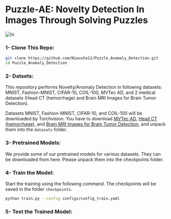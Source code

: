 # Puzzle-AE: Novelty Detection In Images Through Solving Puzzles

<img src="Images/Method.png" alt="hi" class="inline"/>

### 1- Clone This Repo:
``` bash
git clone https://github.com/Niousha12/Puzzle_Anomaly_Detection.git
cd Puzzle_Anomaly_Detection
```
### 2- Datsets:
This repository performs Novelty/Anomaly Detection in following datasets: MNIST, Fashion-MNIST, CIFAR-10, COIL-100, MVTec AD, and 2 medical datasets (Head CT (hemorrhage) and Brain MRI Images for Brain Tumor Detection).

Datasets MNIST, Fashion-MNIST, CIFAR-10, and COIL-100 will be downloaded by Torchvision. You have to download [MVTec AD](https://www.mvtec.com/company/research/datasets/mvtec-ad/), [Head CT (hemorrhage)](https://drive.google.com/drive/folders/1AO2Vd29e6N1eC6dqT8OKYy7QwFa19xsu?usp=sharing), and [Brain MRI Images for Brain Tumor Detection](https://drive.google.com/drive/folders/1c2YkU3uAfAcmdbkdIKdg6veftXyMmOmE?usp=sharing), and unpack them into the `datasets` folder.

### 3- Pretrained Models:
We provide some of our pretrained models for various datasets. They can be downloaded from here. Please unpack them into the checkpoints folder.

### 4- Train the Model:
Start the training using the following command. The checkpoints will be saved in the folder `checkpoints`.
``` bash
python train.py --config configs/config_train.yaml
```

### 5- Test the Trained Model:

